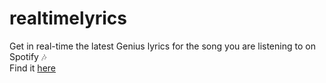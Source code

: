 # realtimelyrics
Get in real-time the latest Genius lyrics for the song you are listening to on Spotify 🎶\
Find it [here](realtimelyrics.herokuapp.com)
